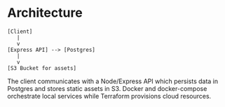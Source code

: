 # Architecture

```
[Client]
   |
   v
[Express API] --> [Postgres]
   |
   v
[S3 Bucket for assets]
```

The client communicates with a Node/Express API which persists data in Postgres and stores static assets in S3.
Docker and docker-compose orchestrate local services while Terraform provisions cloud resources.

